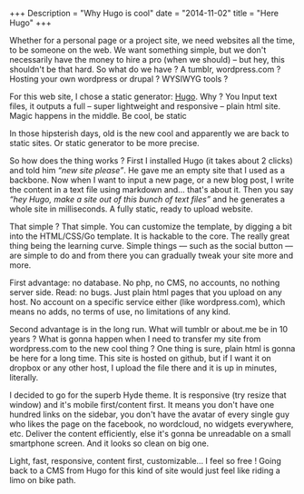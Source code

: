 +++
Description = "Why Hugo is cool"
date = "2014-11-02"
title = "Here Hugo"
+++

Whether for a personal page or a project site, we need websites all the time, to be someone on the web. We want something simple, but we don't necessarily have the money to hire a pro (when we should) – but hey, this shouldn't be that hard. So what do we have ? A tumblr, wordpress.com ? Hosting your own wordpress or drupal ? WYSIWYG tools ?

For this web site, I chose a static generator: [Hugo](https://gohugo.io). Why ? You Input text files, it outputs a full – super lightweight and responsive – plain html site. Magic happens in the middle.
Be cool, be static

In those hipsterish days, old is the new cool and apparently we are back to static sites. Or static generator to be more precise.

So how does the thing works ? First I installed Hugo (it takes about 2 clicks) and told him *“new site please”*. He gave me an empty site that I used as a backbone. Now when I want to input a new page, or a new blog post, I write the content in a text file using markdown and… that's about it. Then you say *“hey Hugo, make a site out of this bunch of text files”* and he generates a whole site in milliseconds. A fully static, ready to upload website.

That simple ? That simple. You can customize the template, by digging a bit into the HTML/CSS/Go template. It is hackable to the core. The really great thing being the learning curve. Simple things — such as the social button — are simple to do and from there you can gradually tweak your site more and more.

First advantage: no database. No php, no CMS, no accounts, no nothing server side. Read: no bugs. Just plain html pages that you upload on any host. No account on a specific service either (like wordpress.com), which means no adds, no terms of use, no limitations of any kind.

Second advantage is in the long run. What will tumblr or about.me be in 10 years ? What is gonna happen when I need to transfer my site from wordpress.com to the new cool thing ? One thing is sure, plain html is gonna be here for a long time. This site is hosted on github, but if I want it on dropbox or any other host, I upload the file there and it is up in minutes, literally.

I decided to go for the superb Hyde theme. It is responsive (try resize that window) and it's mobile first/content first. It means you don't have one hundred links on the sidebar, you don't have the avatar of every single guy who likes the page on the facebook, no wordcloud, no widgets everywhere, etc. Deliver the content efficiently, else it's gonna be unreadable on a small smartphone screen. And it looks so clean on big one.

Light, fast, responsive, content first, customizable… I feel so free ! Going back to a CMS from Hugo for this kind of site would just feel like riding a limo on bike path.
